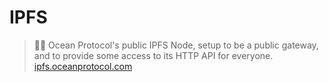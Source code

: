 # IPFS

> 🏄‍♀️ Ocean Protocol's public IPFS Node, setup to be a public gateway, and to provide some access to its HTTP API for everyone.
> [ipfs.oceanprotocol.com](https://ipfs.oceanprotocol.com)
